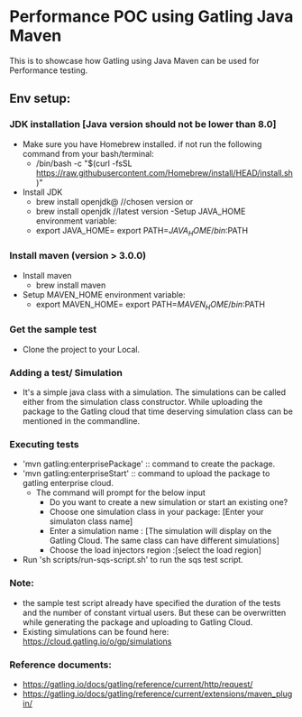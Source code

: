 # Performance POC using Gatling Java Maven
 This is to showcase how Gatling using Java Maven can be used for Performance testing. 


## Env setup:

### JDK installation [Java version should not be lower than 8.0] 

- Make sure you have Homebrew installed. if not run the following command from your bash/terminal:
  - /bin/bash -c "$(curl -fsSL https://raw.githubusercontent.com/Homebrew/install/HEAD/install.sh)"
- Install JDK
  - brew install openjdk@<version> //chosen version or 
  - brew install openjdk //latest version
-Setup JAVA_HOME environment variable:
  - export JAVA_HOME=<path-to-jdk>
    export PATH=$JAVA_HOME/bin:$PATH

### Install maven (version > 3.0.0)

- Install maven
  - brew install maven
- Setup MAVEN_HOME environment variable:
  - export MAVEN_HOME=<path-to-maven>
    export PATH=$MAVEN_HOME/bin:$PATH
  
### Get the sample test

- Clone the project to your Local.

### Adding a test/ Simulation

- It's a simple java class with a simulation. The simulations can be called either from the simulation class constructor. While uploading the package to the Gatling cloud that time deserving simulation class can be mentioned in the commandline. 

### Executing tests

- 'mvn gatling:enterprisePackage'  :: command to create the package. 
- 'mvn gatling:enterpriseStart'  :: command to upload the package to gatling enterprise cloud. 
  - The command will prompt for the below input
    -  Do you want to create a new simulation or start an existing one?
    - Choose one simulation class in your package: [Enter your simulaton class name]
    -  Enter a simulation name : [The simulation will display on the Gatling Cloud. The same class can have different simulations]
    -  Choose the load injectors region :[select the load region]
- Run 'sh scripts/run-sqs-script.sh' to run the sqs test script. 

 
 ### Note: 
  - the sample test script already have specified the duration of the tests and the number of constant virtual users. But these can be overwritten while generating the package and uploading to Gatling Cloud. 
  - Existing simulations can be found here: https://cloud.gatling.io/o/gp/simulations

 ### Reference documents:
 - https://gatling.io/docs/gatling/reference/current/http/request/
 - https://gatling.io/docs/gatling/reference/current/extensions/maven_plugin/




